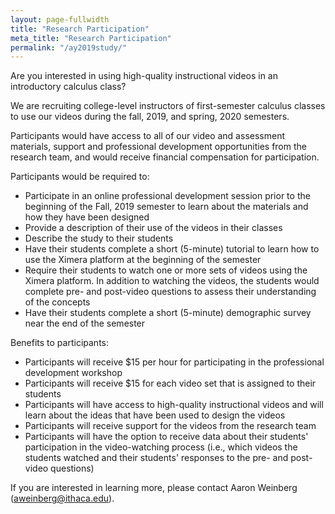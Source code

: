 ```yaml
---
layout: page-fullwidth
title: "Research Participation"
meta_title: "Research Participation"
permalink: "/ay2019study/"
---
```


Are you interested in using high-quality instructional videos in an introductory calculus class?

We are recruiting college-level instructors of first-semester calculus classes to use our videos during the fall, 2019, and spring, 2020 semesters.

Participants would have access to all of our video and assessment materials, support and professional development opportunities from the research team, and would receive financial compensation for participation.

Participants would be required to:
  - Participate in an online professional development session prior to the beginning of the Fall, 2019 semester to learn about the materials and how they have been designed
  - Provide a description of their use of the videos in their classes
  - Describe the study to their students
  - Have their students complete a short (5-minute) tutorial to learn how to use the Ximera platform at the beginning of the semester
  - Require their students to watch one or more sets of videos using the Ximera platform. In addition to watching the videos, the students would complete pre- and post-video questions to assess their understanding of the concepts
  - Have their students complete a short (5-minute) demographic survey near the end of the semester
  
Benefits to participants:
  - Participants will receive $15 per hour for participating in the professional development workshop
  - Participants will receive $15 for each video set that is assigned to their students
  - Participants will have access to high-quality instructional videos and will learn about the ideas that have been used to design the videos
  - Participants will receive support for the videos from the research team
  - Participants will have the option to receive data about their students' participation in the video-watching process (i.e., which videos the students watched and their students' responses to the pre- and post-video questions)
  
If you are interested in learning more, please contact Aaron Weinberg (<aweinberg@ithaca.edu>).